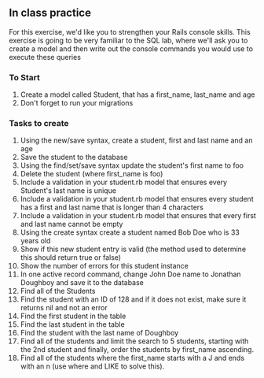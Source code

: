 ## In class practice

For this exercise, we'd like you to strengthen your Rails console skills. This exercise is going to be very familiar to the SQL lab, where we'll ask you to create a model and then write out the console commands you would use to execute these queries

### To Start

1. Create a model called Student, that has a first_name, last_name and age
2. Don't forget to run your migrations

### Tasks to create

1. Using the new/save syntax, create a student, first and last name and an age 
2. Save the student to the database
3. Using the find/set/save syntax update the student's first name to foo
4. Delete the student (where first_name is foo)
5. Include a validation in your student.rb model that ensures every Student's last name is unique
6. Include a validation in your student.rb model that ensures every student has a first and last name that is longer than 4 characters
7. Include a validation in your student.rb model that ensures that every first and last name cannot be empty
8. Using the create syntax create a student named Bob Doe who is 33 years old
9. Show if this new student entry is valid (the method used to determine this should return true or false)
10. Show the number of errors for this student instance
11. In one active record command, change John Doe name to Jonathan Doughboy and save it to the database
15. Find all of the Students
16. Find the student with an ID of 128 and if it does not exist, make sure it returns nil and not an error
17. Find the first student in the table
18. Find the last student in the table
19. Find the student with the last name of Doughboy
21. Find all of the students and limit the search to 5 students, starting with the 2nd student and finally, order the students by first_name ascending.
20. Find all of the students where the first_name starts with a J and ends with an n (use where and LIKE to solve this).



